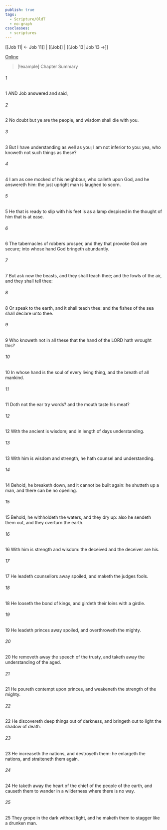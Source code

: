 ```yaml
---
publish: true
tags:
  - Scripture/OldT
  - no-graph
cssclasses:
  - scriptures
---
```

[[Job 11| ← Job 11]] | [[Job]] | [[Job 13| Job 13 →]]

[Online](https://churchofjesuschrist.org/study/scriptures/ot/job/12?lang=eng)

>[!example] Chapter Summary
>
###### 1
1 AND Job answered and said,
###### 2
2 No doubt but ye are the people, and wisdom shall die with you.
###### 3
3 But I have understanding as well as you; I am not inferior to you: yea, who knoweth not such things as these?
###### 4
4 I am as one mocked of his neighbour, who calleth upon God, and he answereth him: the just upright man is laughed to scorn.
###### 5
5 He that is ready to slip with his feet is as a lamp despised in the thought of him that is at ease.
###### 6
6 The tabernacles of robbers prosper, and they that provoke God are secure; into whose hand God bringeth abundantly.
###### 7
7 But ask now the beasts, and they shall teach thee; and the fowls of the air, and they shall tell thee:
###### 8
8 Or speak to the earth, and it shall teach thee: and the fishes of the sea shall declare unto thee.
###### 9
9 Who knoweth not in all these that the hand of the LORD hath wrought this?
###### 10
10 In whose hand is the soul of every living thing, and the breath of all mankind.
###### 11
11 Doth not the ear try words?  and the mouth taste his meat?
###### 12
12 With the ancient is wisdom; and in length of days understanding.
###### 13
13 With him is wisdom and strength, he hath counsel and understanding.
###### 14
14 Behold, he breaketh down, and it cannot be built again: he shutteth up a man, and there can be no opening.
###### 15
15 Behold, he withholdeth the waters, and they dry up: also he sendeth them out, and they overturn the earth.
###### 16
16 With him is strength and wisdom: the deceived and the deceiver are his.
###### 17
17 He leadeth counsellors away spoiled, and maketh the judges fools.
###### 18
18 He looseth the bond of kings, and girdeth their loins with a girdle.
###### 19
19 He leadeth princes away spoiled, and overthroweth the mighty.
###### 20
20 He removeth away the speech of the trusty, and taketh away the understanding of the aged.
###### 21
21 He poureth contempt upon princes, and weakeneth the strength of the mighty.
###### 22
22 He discovereth deep things out of darkness, and bringeth out to light the shadow of death.
###### 23
23 He increaseth the nations, and destroyeth them: he enlargeth the nations, and straiteneth them again.
###### 24
24 He taketh away the heart of the chief of the people of the earth, and causeth them to wander in a wilderness where there is no way.
###### 25
25 They grope in the dark without light, and he maketh them to stagger like a drunken man.



